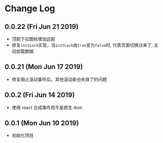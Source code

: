 # Change Log

## 0.0.22 (Fri Jun 21 2019)

-   顶部下拉图标增加边距
-   修复`initLock`实现，当`initLock`由`true`变为`false`时, 代表页面切换过来了, 主动加载数据

## 0.0.21 (Mon Jun 17 2019)

-   修复阻止滚动事件后，其他滚动条也失效了的问题

## 0.0.2 (Fri Jun 14 2019)

-   使用 react 合成事件而不是原生 dom

## 0.0.1 (Mon Jun 10 2019)

-   初始化项目
